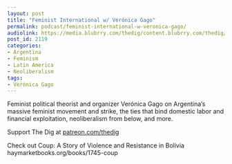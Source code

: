 ```yaml
---
layout: post
title: "Feminist International w/ Verónica Gago"
permalink: podcast/feminist-international-w-veronica-gago/
audiolink: https://media.blubrry.com/thedig/content.blubrry.com/thedig/The_Dig-EP_344-Gago.mp3
post_id: 2119
categories: 
- Argentina
- Feminism
- Latin America
- Neoliberalism
tags: 
- Verónica Gago
---
```


Feminist political theorist and organizer Verónica Gago on Argentina’s massive feminist movement and strike, the ties that bind domestic labor and financial exploitation, neoliberalism from below, and more.

Support The Dig at [patreon.com/thedig](http://www.patreon.com/TheDig) 

Check out Coup: A Story of Violence and Resistance in Bolivia haymarketbooks.org/books/1745-coup